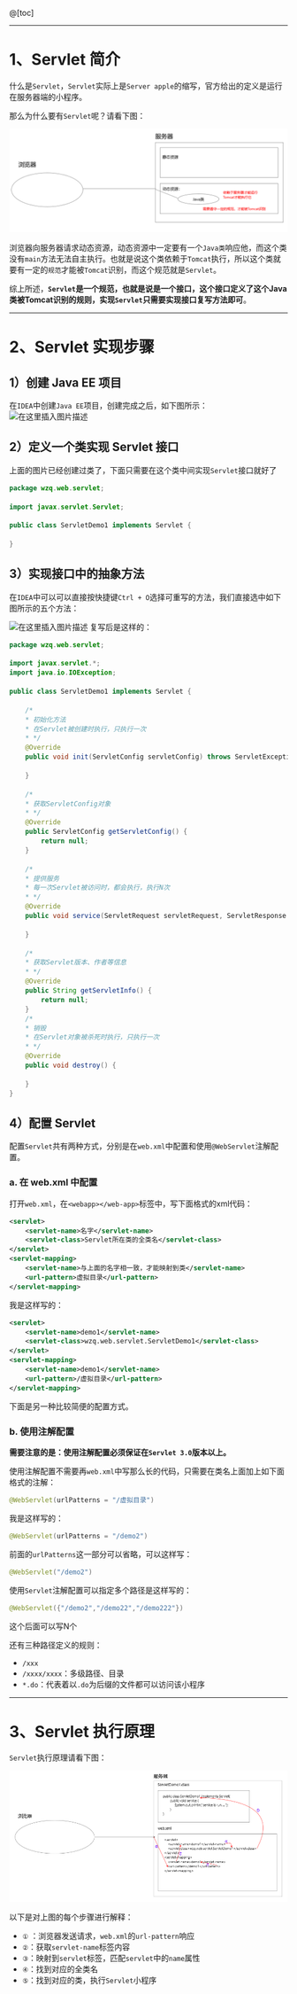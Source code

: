 
@[toc]

-----


# 1、Servlet 简介
什么是`Servlet`，`Servlet`实际上是`Server apple`的缩写，官方给出的定义是运行在服务器端的小程序。

那么为什么要有`Servlet`呢？请看下图：



![](Servlet%20%E7%AE%80%E4%BB%8B.png)




浏览器向服务器请求动态资源，动态资源中一定要有一个`Java类`响应他，而这个类没有`main`方法无法自主执行。也就是说这个类依赖于`Tomcat`执行，所以这个类就要有一定的`规范`才能被`Tomcat`识别，而这个规范就是`Servlet`。

综上所述，**`Servlet`是一个规范，也就是说是一个接口，这个接口定义了这个Java类被Tomcat识别的规则，实现`Servlet`只需要实现接口复写方法即可**。

---
# 2、Servlet 实现步骤
## 1）创建 Java EE 项目
在`IDEA`中创建`Java EE`项目，创建完成之后，如下图所示：
![在这里插入图片描述](https://img-blog.csdnimg.cn/20201230161232388.png?x-oss-process=image/watermark,type_ZmFuZ3poZW5naGVpdGk,shadow_10,text_aHR0cHM6Ly9ibG9nLmNzZG4ubmV0L2xlc2lsZXFpbg==,size_16,color_FFFFFF,t_70)

## 2）定义一个类实现 Servlet 接口
上面的图片已经创建过类了，下面只需要在这个类中间实现`Servlet`接口就好了

```java
package wzq.web.servlet;

import javax.servlet.Servlet;

public class ServletDemo1 implements Servlet {
    
}
```

## 3）实现接口中的抽象方法
在`IDEA`中可以可以直接按快捷键`Ctrl + O`选择可重写的方法，我们直接选中如下图所示的五个方法：

![在这里插入图片描述](https://img-blog.csdnimg.cn/20201230161820514.png?x-oss-process=image/watermark,type_ZmFuZ3poZW5naGVpdGk,shadow_10,text_aHR0cHM6Ly9ibG9nLmNzZG4ubmV0L2xlc2lsZXFpbg==,size_16,color_FFFFFF,t_70)
复写后是这样的：
```java
package wzq.web.servlet;

import javax.servlet.*;
import java.io.IOException;

public class ServletDemo1 implements Servlet {

    /*
    * 初始化方法
    * 在Servlet被创建时执行，只执行一次
    * */
    @Override
    public void init(ServletConfig servletConfig) throws ServletException {

    }

    /*
    * 获取ServletConfig对象
    * */
    @Override
    public ServletConfig getServletConfig() {
        return null;
    }
    
    /*
    * 提供服务
    * 每一次Servlet被访问时，都会执行，执行N次
    * */
    @Override
    public void service(ServletRequest servletRequest, ServletResponse servletResponse) throws ServletException, IOException {

    }
    
    /*
    * 获取Servlet版本、作者等信息
    * */
    @Override
    public String getServletInfo() {
        return null;
    }
    /*
    * 销毁
    * 在Servlet对象被杀死时执行，只执行一次
    * */
    @Override
    public void destroy() {

    }
}
```

## 4）配置 Servlet
配置`Servlet`共有两种方式，分别是在`web.xml`中配置和使用`@WebServlet`注解配置。
### a. 在 web.xml 中配置
打开`web.xml`，在`<webapp></web-app>`标签中，写下面格式的xml代码：

```xml
<servlet>
	<servlet-name>名字</servlet-name>
    <servlet-class>Servlet所在类的全类名</servlet-class>
</servlet>
<servlet-mapping>
	<servlet-name>与上面的名字相一致，才能映射到类</servlet-name>
    <url-pattern>虚拟目录</url-pattern>
</servlet-mapping>
```
我是这样写的：

```xml
<servlet>
	<servlet-name>demo1</servlet-name>
    <servlet-class>wzq.web.servlet.ServletDemo1</servlet-class>
</servlet>
<servlet-mapping>
	<servlet-name>demo1</servlet-name>
    <url-pattern>/虚拟目录</url-pattern>
</servlet-mapping>
```
下面是另一种比较简便的配置方式。
### b. 使用注解配置
**需要注意的是：使用注解配置必须保证在`Servlet 3.0`版本以上。**

使用注解配置不需要再`web.xml`中写那么长的代码，只需要在类名上面加上如下面格式的注解：

```java
@WebServlet(urlPatterns = "/虚拟目录")
```
我是这样写的：
```java
@WebServlet(urlPatterns = "/demo2")
```

前面的`urlPatterns`这一部分可以省略，可以这样写：

```java
@WebServlet("/demo2")
```

使用`Servlet`注解配置可以指定多个路径是这样写的：

```java
@WebServlet({"/demo2","/demo22","/demo222"})
```
这个后面可以写N个

还有三种路径定义的规则：

- `/xxx`
- `/xxxx/xxxx`：多级路径、目录
- `*.do`：代表着以`.do`为后缀的文件都可以访问该小程序

---

# 3、Servlet 执行原理
`Servlet`执行原理请看下图：



![](Servlet%20%E6%89%A7%E8%A1%8C%E5%8E%9F%E7%90%86.png)







以下是对上图的每个步骤进行解释：

- `①` ：浏览器发送请求，`web.xml`的`url-pattern`响应
- `②`：获取`servlet-name`标签内容
- `③`：映射到`servlet`标签，匹配`servlet`中的`name`属性
- `④`：找到对应的全类名
- `⑤`：找到对应的类，执行`Servlet`小程序

